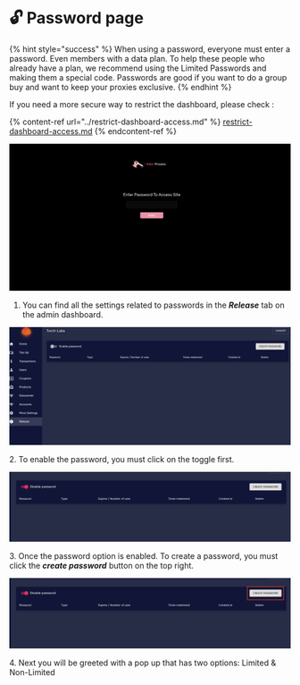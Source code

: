 # 🔓 Password page

{% hint style="success" %}
When using a password, everyone must enter a password. Even members with a data plan. To help these people who already have a plan, we recommend using the Limited Passwords and making them a special code. Passwords are good if you want to do a group buy and want to keep your proxies exclusive.
{% endhint %}

If you need a more secure way to restrict the dashboard, please check :

{% content-ref url="../restrict-dashboard-access.md" %}
[restrict-dashboard-access.md](../restrict-dashboard-access.md)
{% endcontent-ref %}

![Example Password Page](<../../.gitbook/assets/Screen Shot 2022-01-23 at 8.10.17 PM (1).png>)

1. You can find all the settings related to passwords in the _**Release**_ tab on the admin dashboard.

![](<../../.gitbook/assets/Screen Shot 2022-01-23 at 8.09.22 PM.png>)

2\. To enable the password, you must click on the toggle first.

![](<../../.gitbook/assets/Screen Shot 2022-01-23 at 8.09.46 PM.png>)

3\. Once the password option is enabled. To create a password, you must click the _**create password**_ button on the top right.

![](<../../.gitbook/assets/Screen Shot 2022-01-23 at 8.09.46 PM (1).png>)

4\. Next you will be greeted with a pop up that has two options: Limited & Non-Limited
